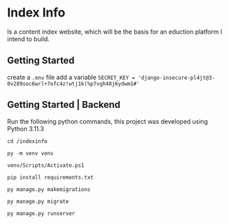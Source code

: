 # Index Info

Is a content index website, which will be the basis for an eduction platform I intend to build.

## Getting Started

create a `.env` file add a variable `SECRET_KEY = 'django-insecure-pl4jt@3-0v289soc6wrl+7ofc4z!wtj1k(%p7vgh48j6ydwm1#'`

## Getting Started | Backend

Run the following python commands, this project was developed using Python 3.11.3

`cd /indexinfo`

`py -m venv venv`

`venv/Scripts/Activate.ps1`

`pip install requirements.txt`

`py manage.py makemigrations`

`py manage.py migrate`

`py manage.py runserver`
